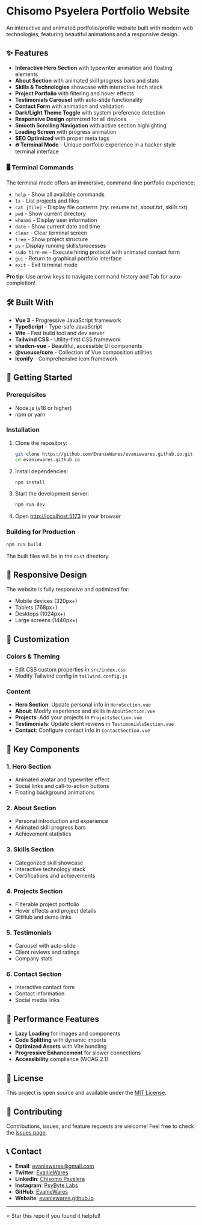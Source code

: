 # Chisomo Psyelera Portfolio Website

An interactive and animated portfolio/profile website built with modern web technologies, featuring beautiful animations and a responsive design.

## ✨ Features

- **Interactive Hero Section** with typewriter animation and floating elements
- **About Section** with animated skill progress bars and stats
- **Skills & Technologies** showcase with interactive tech stack
- **Project Portfolio** with filtering and hover effects
- **Testimonials Carousel** with auto-slide functionality
- **Contact Form** with animation and validation
- **Dark/Light Theme Toggle** with system preference detection
- **Responsive Design** optimized for all devices
- **Smooth Scrolling Navigation** with active section highlighting
- **Loading Screen** with progress animation
- **SEO Optimized** with proper meta tags
- **🔥 Terminal Mode** - Unique portfolio experience in a hacker-style terminal interface

### 🖥️ Terminal Commands

The terminal mode offers an immersive, command-line portfolio experience:

- `help` - Show all available commands
- `ls` - List projects and files
- `cat [file]` - Display file contents (try: resume.txt, about.txt, skills.txt)
- `pwd` - Show current directory
- `whoami` - Display user information
- `date` - Show current date and time
- `clear` - Clear terminal screen
- `tree` - Show project structure
- `ps` - Display running skills/processes
- `sudo hire-me` - Execute hiring protocol with animated contact form
- `gui` - Return to graphical portfolio interface
- `exit` - Exit terminal mode

**Pro tip**: Use arrow keys to navigate command history and Tab for auto-completion!

## 🛠️ Built With

- **Vue 3** - Progressive JavaScript framework
- **TypeScript** - Type-safe JavaScript
- **Vite** - Fast build tool and dev server
- **Tailwind CSS** - Utility-first CSS framework
- **shadcn-vue** - Beautiful, accessible UI components
- **@vueuse/core** - Collection of Vue composition utilities
- **Iconify** - Comprehensive icon framework

## 🚀 Getting Started

### Prerequisites

- Node.js (v16 or higher)
- npm or yarn

### Installation

1. Clone the repository:

   ```bash
   git clone https://github.com/EvanieWares/evaniewares.github.io.git
   cd evaniewares.github.io
   ```

2. Install dependencies:

   ```bash
   npm install
   ```

3. Start the development server:

   ```bash
   npm run dev
   ```

4. Open [http://localhost:5173](http://localhost:5173) in your browser

### Building for Production

```bash
npm run build
```

The built files will be in the `dist` directory.

## 📱 Responsive Design

The website is fully responsive and optimized for:

- Mobile devices (320px+)
- Tablets (768px+)
- Desktops (1024px+)
- Large screens (1440px+)

## 🎨 Customization

### Colors & Theming

- Edit CSS custom properties in `src/index.css`
- Modify Tailwind config in `tailwind.config.js`

### Content

- **Hero Section**: Update personal info in `HeroSection.vue`
- **About**: Modify experience and skills in `AboutSection.vue`
- **Projects**: Add your projects in `ProjectsSection.vue`
- **Testimonials**: Update client reviews in `TestimonialsSection.vue`
- **Contact**: Configure contact info in `ContactSection.vue`

## 🌟 Key Components

### 1. Hero Section

- Animated avatar and typewriter effect
- Social links and call-to-action buttons
- Floating background animations

### 2. About Section

- Personal introduction and experience
- Animated skill progress bars
- Achievement statistics

### 3. Skills Section

- Categorized skill showcase
- Interactive technology stack
- Certifications and achievements

### 4. Projects Section

- Filterable project portfolio
- Hover effects and project details
- GitHub and demo links

### 5. Testimonials

- Carousel with auto-slide
- Client reviews and ratings
- Company stats

### 6. Contact Section

- Interactive contact form
- Contact information
- Social media links

## 🎯 Performance Features

- **Lazy Loading** for images and components
- **Code Splitting** with dynamic imports
- **Optimized Assets** with Vite bundling
- **Progressive Enhancement** for slower connections
- **Accessibility** compliance (WCAG 2.1)

## 📄 License

This project is open source and available under the [MIT License](LICENSE).

## 🤝 Contributing

Contributions, issues, and feature requests are welcome! Feel free to check the [issues page](https://github.com/EvanieWares/evaniewares.github.io/issues).

## 📞 Contact

- **Email**: evaniewares@gmail.com
- **Twitter**: [EvanieWares](https://twitter.com/EvanieWares)
- **LinkedIn**: [Chisomo Psyelera](https://linkedin.com/in/chisopsyelera)
- **Instagram**: [PsyByte Labs](https://instagram.com/psybytelabs)
- **GitHub**: [EvanieWares](https://github.com/EvanieWares)
- **Website**: [evaniewares.github.io](https://evaniewares.github.io)

---

⭐ Star this repo if you found it helpful!
